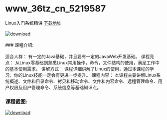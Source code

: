 # www_36tz_cn_5219587
Linux入门系统精讲
[下载地址](http://www.36tz.cn/article/5219587 "下载地址")
<br/></br>[![download](http://36tz.cn/muke_img/2021_04_1-58-300x157.png "下载地址")](http://www.36tz.cn/article/5219587 "下载地址")
<br/></br>### 课程介绍:<br/></br>适合人群：
有一定的Java基础，并且要有一定的JavaWeb开发基础。
课程亮点：
从Linux零基础到熟悉Linux常用操作，命令，文件结构的使用，满足工作中的基本使用需求。
讲解方式：
课程详细讲解了Linux的使用，通过本课程的学习，你的Linux技能一定会有更进一步提升。
课程内容：
本课程主要讲解Linux系统概述、文件和目录命令、拷贝和移动命令、文件和内容命令、远程管理命令、用户权限及用户管理命令、系统信息等基础知识点。

### 课程截图:
[![download](http://36tz.cn/muke_img/2021_04_2-60-300x97.png "下载地址")](http://www.36tz.cn/article/5219587 "下载地址")
